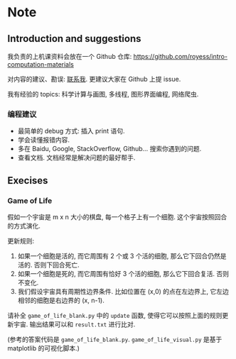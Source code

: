 # Note

## Introduction and suggestions

我负责的上机课资料会放在一个 Github 仓库: <https://github.com/royess/intro-computation-materials>

对内容的建议、勘误: [联系我](mailto:yanyx1999@pku.edu.cn). 更建议大家在 Github 上提 issue.

我有经验的 topics: 科学计算与画图, 多线程, 图形界面编程, 网络爬虫.

### 编程建议

- 最简单的 debug 方式: 插入 print 语句.
- 学会读懂报错内容.
- 多在 Baidu, Google, StackOverflow, Github... 搜索你遇到的问题.
- 查看文档. 文档经常是解决问题的最好帮手.

## Execises

### Game of Life

假如一个宇宙是 m x n 大小的棋盘, 每一个格子上有一个细胞. 这个宇宙按照回合的方式演化.

更新规则:

1. 如果一个细胞是活的, 而它周围有 2 个或 3 个活的细胞, 那么它下回合仍然是活的. 否则下回合死亡.
2. 如果一个细胞是死的, 而它周围有恰好 3 个活的细胞, 那么它下回合复活. 否则不变化.
3. 我们假设宇宙具有周期性边界条件. 比如位置在 (x,0) 的点在左边界上, 它左边相邻的细胞是右边界的 (x, n-1).

请补全 `game_of_life_blank.py` 中的 `update` 函数, 使得它可以按照上面的规则更新宇宙. 输出结果可以和 `result.txt` 进行比对.

(参考的答案代码是 `game_of_life_blank.py`. `game_of_life_visual.py` 是基于 matplotlib 的可视化脚本.)
